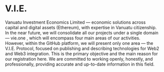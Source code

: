 # V.I.E.
Vanuatu Investment Economics Limited — economic solutions across capital and digital assets (Ethereum), with expertise in Vanuatu citizenship.
In the near future, we will consolidate all our projects under a single domain — vie.one , which will encompass four main areas of our activities. However, within the GitHub platform, we will present only one area — the V.I.E. Protocol, focused on publishing and describing technologies for Web2 and Web3 integration. This is the primary objective and the main reason for our registration here. We are committed to working openly, honestly, and professionally, providing accurate and up-to-date information in this field.
